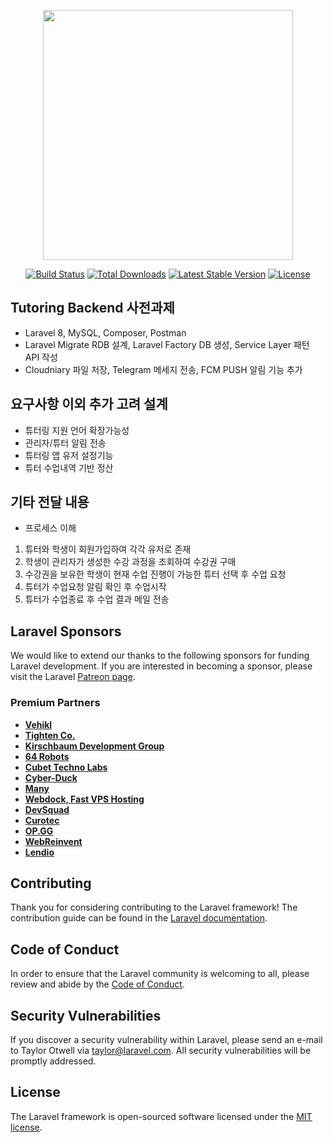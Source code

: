 <p align="center"><a href="https://laravel.com" target="_blank"><img src="https://raw.githubusercontent.com/laravel/art/master/logo-lockup/5%20SVG/2%20CMYK/1%20Full%20Color/laravel-logolockup-cmyk-red.svg" width="400"></a></p>

<p align="center">
<a href="https://travis-ci.org/laravel/framework"><img src="https://travis-ci.org/laravel/framework.svg" alt="Build Status"></a>
<a href="https://packagist.org/packages/laravel/framework"><img src="https://img.shields.io/packagist/dt/laravel/framework" alt="Total Downloads"></a>
<a href="https://packagist.org/packages/laravel/framework"><img src="https://img.shields.io/packagist/v/laravel/framework" alt="Latest Stable Version"></a>
<a href="https://packagist.org/packages/laravel/framework"><img src="https://img.shields.io/packagist/l/laravel/framework" alt="License"></a>
</p>

## Tutoring Backend 사전과제

- Laravel 8, MySQL, Composer, Postman
- Laravel Migrate RDB 설계, Laravel Factory DB 생성, Service Layer 패턴 API 작성
- Cloudniary 파일 저장, Telegram 메세지 전송, FCM PUSH 알림 기능 추가


## 요구사항 이외 추가 고려 설계

- 튜터링 지원 언어 확장가능성
- 관리자/튜터 알림 전송
- 튜터링 앱 유저 설정기능
- 튜터 수업내역 기반 정산

## 기타 전달 내용

- 프로세스 이해

1. 튜터와 학생이 회원가입하여 각각 유저로 존재
2. 학생이 관리자가 생성한 수강 과정을 조회하여 수강권 구매
3. 수강권을 보유한 학생이 현재 수업 진행이 가능한 튜터 선택 후 수업 요청
4. 튜터가 수업요청 알림 확인 후 수업시작
5. 튜터가 수업종료 후 수업 결과 메일 전송

## Laravel Sponsors

We would like to extend our thanks to the following sponsors for funding Laravel development. If you are interested in becoming a sponsor, please visit the Laravel [Patreon page](https://patreon.com/taylorotwell).

### Premium Partners

- **[Vehikl](https://vehikl.com/)**
- **[Tighten Co.](https://tighten.co)**
- **[Kirschbaum Development Group](https://kirschbaumdevelopment.com)**
- **[64 Robots](https://64robots.com)**
- **[Cubet Techno Labs](https://cubettech.com)**
- **[Cyber-Duck](https://cyber-duck.co.uk)**
- **[Many](https://www.many.co.uk)**
- **[Webdock, Fast VPS Hosting](https://www.webdock.io/en)**
- **[DevSquad](https://devsquad.com)**
- **[Curotec](https://www.curotec.com/services/technologies/laravel/)**
- **[OP.GG](https://op.gg)**
- **[WebReinvent](https://webreinvent.com/?utm_source=laravel&utm_medium=github&utm_campaign=patreon-sponsors)**
- **[Lendio](https://lendio.com)**

## Contributing

Thank you for considering contributing to the Laravel framework! The contribution guide can be found in the [Laravel documentation](https://laravel.com/docs/contributions).

## Code of Conduct

In order to ensure that the Laravel community is welcoming to all, please review and abide by the [Code of Conduct](https://laravel.com/docs/contributions#code-of-conduct).

## Security Vulnerabilities

If you discover a security vulnerability within Laravel, please send an e-mail to Taylor Otwell via [taylor@laravel.com](mailto:taylor@laravel.com). All security vulnerabilities will be promptly addressed.

## License

The Laravel framework is open-sourced software licensed under the [MIT license](https://opensource.org/licenses/MIT).
